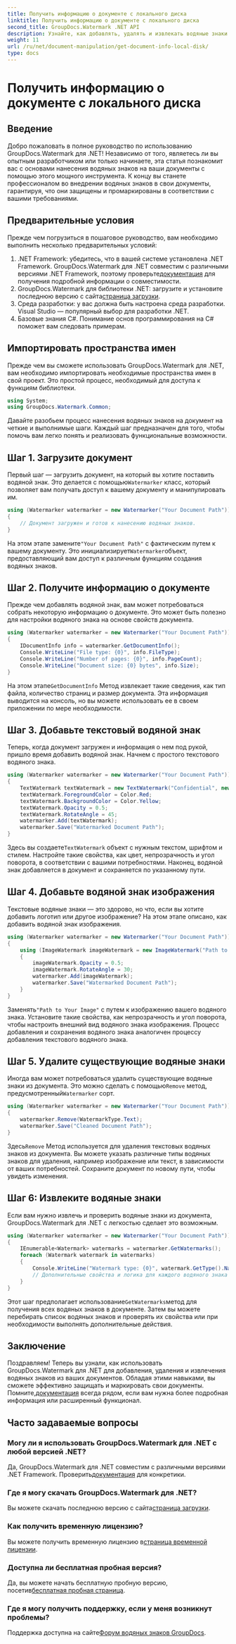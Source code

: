 ```yaml
---
title: Получить информацию о документе с локального диска
linktitle: Получить информацию о документе с локального диска
second_title: GroupDocs.Watermark .NET API
description: Узнайте, как добавлять, удалять и извлекать водяные знаки в документах с помощью GroupDocs для .NET, с помощью этого подробного пошагового руководства.
weight: 11
url: /ru/net/document-manipulation/get-document-info-local-disk/
type: docs
---
```

# Получить информацию о документе с локального диска

## Введение
Добро пожаловать в полное руководство по использованию GroupDocs.Watermark для .NET! Независимо от того, являетесь ли вы опытным разработчиком или только начинаете, эта статья познакомит вас с основами нанесения водяных знаков на ваши документы с помощью этого мощного инструмента. К концу вы станете профессионалом во внедрении водяных знаков в свои документы, гарантируя, что они защищены и промаркированы в соответствии с вашими требованиями.
## Предварительные условия
Прежде чем погрузиться в пошаговое руководство, вам необходимо выполнить несколько предварительных условий:
1.  .NET Framework: убедитесь, что в вашей системе установлена .NET Framework. GroupDocs.Watermark для .NET совместим с различными версиями .NET Framework, поэтому проверьте[документация](https://tutorials.groupdocs.com/Watermark/net/) для получения подробной информации о совместимости.
2.  GroupDocs.Watermark для библиотеки .NET: загрузите и установите последнюю версию с сайта[страница загрузки](https://releases.groupdocs.com/Watermark/net/).
3. Среда разработки: у вас должна быть настроена среда разработки. Visual Studio — популярный выбор для разработки .NET.
4. Базовые знания C#. Понимание основ программирования на C# поможет вам следовать примерам.
## Импортировать пространства имен
Прежде чем вы сможете использовать GroupDocs.Watermark для .NET, вам необходимо импортировать необходимые пространства имен в свой проект. Это простой процесс, необходимый для доступа к функциям библиотеки.
```csharp
using System;
using GroupDocs.Watermark.Common;
```
Давайте разобьем процесс нанесения водяных знаков на документ на четкие и выполнимые шаги. Каждый шаг предназначен для того, чтобы помочь вам легко понять и реализовать функциональные возможности.
## Шаг 1. Загрузите документ
 Первый шаг — загрузить документ, на который вы хотите поставить водяной знак. Это делается с помощью`Watermarker` класс, который позволяет вам получать доступ к вашему документу и манипулировать им.
```csharp
using (Watermarker watermarker = new Watermarker("Your Document Path"))
{
    // Документ загружен и готов к нанесению водяных знаков.
}
```
 На этом этапе замените`"Your Document Path"` с фактическим путем к вашему документу. Это инициализирует`Watermarker`объект, предоставляющий вам доступ к различным функциям создания водяных знаков.
## Шаг 2. Получите информацию о документе
Прежде чем добавлять водяной знак, вам может потребоваться собрать некоторую информацию о документе. Это может быть полезно для настройки водяного знака на основе свойств документа.

```csharp
using (Watermarker watermarker = new Watermarker("Your Document Path"))
{
    IDocumentInfo info = watermarker.GetDocumentInfo();
    Console.WriteLine("File type: {0}", info.FileType);
    Console.WriteLine("Number of pages: {0}", info.PageCount);
    Console.WriteLine("Document size: {0} bytes", info.Size);
}
```
 На этом этапе`GetDocumentInfo` Метод извлекает такие сведения, как тип файла, количество страниц и размер документа. Эта информация выводится на консоль, но вы можете использовать ее в своем приложении по мере необходимости.
## Шаг 3. Добавьте текстовый водяной знак
Теперь, когда документ загружен и информация о нем под рукой, пришло время добавить водяной знак. Начнем с простого текстового водяного знака.

```csharp
using (Watermarker watermarker = new Watermarker("Your Document Path"))
{
    TextWatermark textWatermark = new TextWatermark("Confidential", new Font("Arial", 36));
    textWatermark.ForegroundColor = Color.Red;
    textWatermark.BackgroundColor = Color.Yellow;
    textWatermark.Opacity = 0.5;
    textWatermark.RotateAngle = 45;
    watermarker.Add(textWatermark);
    watermarker.Save("Watermarked Document Path");
}
```
 Здесь вы создаете`TextWatermark` объект с нужным текстом, шрифтом и стилем. Настройте такие свойства, как цвет, непрозрачность и угол поворота, в соответствии с вашими потребностями. Наконец, водяной знак добавляется в документ и сохраняется по указанному пути.
## Шаг 4. Добавьте водяной знак изображения
Текстовые водяные знаки — это здорово, но что, если вы хотите добавить логотип или другое изображение? На этом этапе описано, как добавить водяной знак изображения.

```csharp
using (Watermarker watermarker = new Watermarker("Your Document Path"))
{
    using (ImageWatermark imageWatermark = new ImageWatermark("Path to Your Image"))
    {
        imageWatermark.Opacity = 0.5;
        imageWatermark.RotateAngle = 30;
        watermarker.Add(imageWatermark);
        watermarker.Save("Watermarked Document Path");
    }
}
```
 Заменять`"Path to Your Image"` с путем к изображению вашего водяного знака. Установите такие свойства, как непрозрачность и угол поворота, чтобы настроить внешний вид водяного знака изображения. Процесс добавления и сохранения водяного знака аналогичен процессу добавления текстового водяного знака.
## Шаг 5. Удалите существующие водяные знаки
 Иногда вам может потребоваться удалить существующие водяные знаки из документа. Это можно сделать с помощью`Remove` метод, предусмотренный`Watermarker` сорт.

```csharp
using (Watermarker watermarker = new Watermarker("Your Document Path"))
{
    watermarker.Remove(WatermarkType.Text);
    watermarker.Save("Cleaned Document Path");
}
```
 Здесь`Remove` Метод используется для удаления текстовых водяных знаков из документа. Вы можете указать различные типы водяных знаков для удаления, например изображение или текст, в зависимости от ваших потребностей. Сохраните документ по новому пути, чтобы увидеть изменения.
## Шаг 6: Извлеките водяные знаки
Если вам нужно извлечь и проверить водяные знаки из документа, GroupDocs.Watermark для .NET с легкостью сделает это возможным.

```csharp
using (Watermarker watermarker = new Watermarker("Your Document Path"))
{
    IEnumerable<Watermark> watermarks = watermarker.GetWatermarks();
    foreach (Watermark watermark in watermarks)
    {
        Console.WriteLine("Watermark type: {0}", watermark.GetType().Name);
        // Дополнительные свойства и логика для каждого водяного знака
    }
}
```
 Этот шаг предполагает использование`GetWatermarks`метод для получения всех водяных знаков в документе. Затем вы можете перебирать список водяных знаков и проверять их свойства или при необходимости выполнять дополнительные действия.
## Заключение
 Поздравляем! Теперь вы узнали, как использовать GroupDocs.Watermark для .NET для добавления, удаления и извлечения водяных знаков из ваших документов. Обладая этими навыками, вы сможете эффективно защищать и маркировать свои документы. Помните,[документация](https://tutorials.groupdocs.com/Watermark/net/) всегда рядом, если вам нужна более подробная информация или расширенный функционал.
## Часто задаваемые вопросы
### Могу ли я использовать GroupDocs.Watermark для .NET с любой версией .NET?
 Да, GroupDocs.Watermark для .NET совместим с различными версиями .NET Framework. Проверить[документация](https://tutorials.groupdocs.com/Watermark/net/) для конкретики.
### Где я могу скачать GroupDocs.Watermark для .NET?
 Вы можете скачать последнюю версию с сайта[страница загрузки](https://releases.groupdocs.com/Watermark/net/).
### Как получить временную лицензию?
 Вы можете получить временную лицензию в[страница временной лицензии](https://purchase.groupdocs.com/temporary-license/).
### Доступна ли бесплатная пробная версия?
 Да, вы можете начать бесплатную пробную версию, посетив[бесплатная пробная страница](https://releases.groupdocs.com/).
### Где я могу получить поддержку, если у меня возникнут проблемы?
 Поддержка доступна на сайте[Форум водяных знаков GroupDocs](https://forum.groupdocs.com/c/watermark/19).